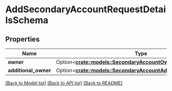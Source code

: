 # AddSecondaryAccountRequestDetailsSchema

## Properties

Name | Type | Description | Notes
------------ | ------------- | ------------- | -------------
**owner** | Option<[**crate::models::SecondaryAccountOwnerSchema**](SecondaryAccountOwnerSchema.md)> |  | [optional]
**additional_owner** | Option<[**crate::models::SecondaryAccountAdditionalOwnerSchema**](SecondaryAccountAdditionalOwnerSchema.md)> |  | [optional]

[[Back to Model list]](../README.md#documentation-for-models) [[Back to API list]](../README.md#documentation-for-api-endpoints) [[Back to README]](../README.md)


